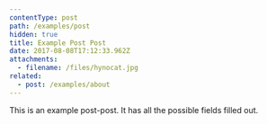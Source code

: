 ```yaml
---
contentType: post
path: /examples/post
hidden: true
title: Example Post Post
date: 2017-08-08T17:12:33.962Z
attachments:
  - filename: /files/hynocat.jpg
related:
  - post: /examples/about
---
```

This is an example post-post. It has all the possible fields filled out.
